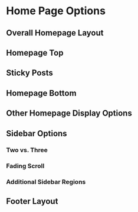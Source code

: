 # Home Page Options

## Overall Homepage Layout

## Homepage Top

## Sticky Posts

## Homepage Bottom

## Other Homepage Display Options

## Sidebar Options

### Two vs. Three

### Fading Scroll

### Additional Sidebar Regions

## Footer Layout

